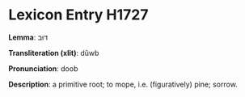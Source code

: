 # Lexicon Entry H1727

**Lemma**: דּוּב

**Transliteration (xlit)**: dûwb

**Pronunciation**: doob

**Description**:
a primitive root; to mope, i.e. (figuratively) pine; sorrow.
